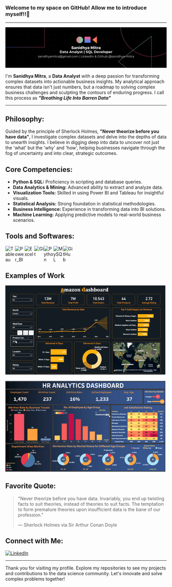 ### Welcome to my space on GitHub! Allow me to introduce myself!!👋
---
![Coding](https://github.com/sanidhya-mitra/sanidhya-mitra/blob/main/Black%20Technology%20LinkedIn%20Banner%20(1).png)

I'm **Sanidhya Mitra**, a **Data Analyst** with a deep passion for transforming complex datasets into actionable business insights. My analytical approach ensures that data isn't just numbers, but a roadmap to solving complex business challenges and sculpting the contours of enduring progress. I call this process as <i><b>"Breathing Life Into Barren Data"</b><br></i>

---

## Philosophy:
Guided by the principle of Sherlock Holmes, **"Never theorize before you have data"**,  I investigate complex datasets and delve into the depths of data to unearth insights. I believe in digging deep into data to uncover not just the 'what' but the 'why' and 'how', helping businesses navigate through the fog of uncertainty and into clear, strategic outcomes.


## Core Competencies:

- **Python & SQL:** Proficiency in scripting and database queries.
- **Data Analytics & Mining:** Advanced ability to extract and analyze data.
- **Visualization Tools:** Skilled in using Power BI and Tableau for insightful visuals.
- **Statistical Analysis:** Strong foundation in statistical methodologies.
- **Business Intelligence:** Experience in transforming data into BI solutions.
- **Machine Learning:** Applying predictive models to real-world business scenarios.


## Tools and Softwares:

<img align="left" alt="Tableau" width="30px" src="https://cdn.worldvectorlogo.com/logos/tableau-software.svg"/>
<img align="left" alt="Power_BI" width="30px" src="https://upload.wikimedia.org/wikipedia/commons/c/cf/New_Power_BI_Logo.svg"/>
<img align="left" alt="Excel" width="30px" src="https://cdn.worldvectorlogo.com/logos/excel-4.svg"/>
<img align="left" alt="Git" width="30px" src="https://cdn.jsdelivr.net/gh/devicons/devicon/icons/git/git-original.svg"/>
<img align="left" alt="Python" width="30px" src="https://cdn.jsdelivr.net/gh/devicons/devicon/icons/python/python-original.svg"/>
<img align="left" alt="MySQL" width="30px" src="https://cdn.jsdelivr.net/gh/devicons/devicon/icons/mysql/mysql-original.svg"/>
<img align="left" alt="GitHub" width="30px" src="https://cdn.worldvectorlogo.com/logos/github-icon-2.svg"/>
<br clear="left"/>

## Examples of Work

<img src="https://github.com/sanidhya-mitra/sanidhya-mitra/blob/main/Amazon_Dashboard.gif" width="500" alt="Amazon Dashboard"><br><br>
<img src="https://github.com/sanidhya-mitra/sanidhya-mitra/blob/main/HR_Dashboard.gif" width="500" alt="HR Dashboard">


## Favorite Quote:

> "Never theorize before you have data. Invariably, you end up twisting facts to suit theories, instead of theories to suit facts. The temptation to form premature theories upon insufficient data is the bane of our profession."
> 
> — Sherlock Holmes via Sir Arthur Conan Doyle


## Connect with Me:

<a href="https://www.linkedin.com/in/sanidhya-mitra">
    <img src="https://cdn.worldvectorlogo.com/logos/linkedin-icon-2.svg" alt="LinkedIn" style="width: 30px; height: 30px;">
</a>

---

Thank you for visiting my profile. Explore my repositories to see my projects and contributions to the data science community. Let's innovate and solve complex problems together!
